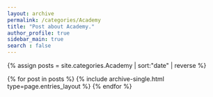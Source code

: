 ```yaml
---
layout: archive
permalink: /categories/Academy
title: "Post about Academy."
author_profile: true
sidebar_main: true
search : false
---
```


{% assign posts = site.categories.Academy | sort:"date" | reverse %}

{% for post in posts %}
  {% include archive-single.html type=page.entries_layout %}
{% endfor %}


